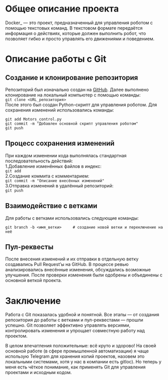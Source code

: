 # **Общее описание проекта**

Docker_ — это проект, предназначенный для управления роботом с помощью текстовых команд. В текстовом формате передаётся информация о действиях, которые должен выполнить робот, что позволяет гибко и просто управлять его движениями и поведением.

# Описание работы с Git


## Создание и клонирование репозитория

Репозиторий был изначально создан на [GitHub](https://github.com/).
Далее выполнено клонирование на локальный компьютер с помощью команды:  
`git clone <URL_репозитория>`  
После этого был создан Python-скрипт для управления роботом. Для сохранения изменений использовались команды:   
```
git add Motors_control.py
git commit -m "Добавлен основной скрипт управления роботом"
git push
```    
## Процесс сохранения изменений   

При каждом изменении кода выполнялась стандартная последовательность действий:   
1.Добавление изменённых файлов в индекс:  
`git add`  
2.Создание коммита с комментарием:   
`git commit -m "Описание внесённых изменений"`   
3.Отправка изменений в удалённый репозиторий:   
`git push`

## Взаимодействие с ветками

Для работы с ветками использовались следующие команды:

`git branch -b <имя_ветки>     # создание новой ветки и переключение на неё`

## Пул-реквесты

После внесения изменений и их отправки в отдельную ветку создавались Pull Request’ы на GitHub.
В процессе ревью анализировались внесённые изменения, обсуждались возможные улучшения. После проверки изменения были одобрены и объединены с основной веткой проекта.

# Заключение

Работа с Git показалась удобной и понятной. Все этапы — от создания репозитория до работы с ветками и пул-реквестами — прошли успешно.
Git позволяет эффективно управлять версиями, контролировать изменения и упрощает совместную работу над проектом.

В целом впечатления положительные: всё круто и здорово!
На своей основной работе (в сфере промышленной автоматизации) я чаще использую Telegram для хранения копий проектов, назовем это локальными системами, хотя у нас в компании есть gitloc). Но теперь у меня есть чёткое понимание, как применять Git для управления проектами и исходным кодом.
